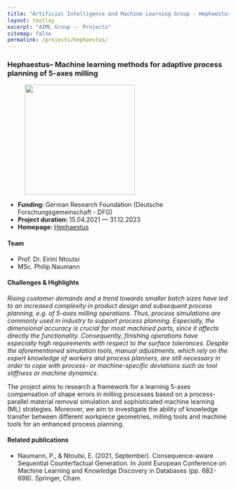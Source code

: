 ```yaml
---
title: "Artificial Intelligence and Machine Learning Group - Hephaestus project"
layout: textlay
excerpt: "AIML Group -- Projects"
sitemap: false
permalink: /projects/hephaestus/
---
```


### Hephaestus– Machine learning methods for adaptive process planning of 5-axes milling
<div>
<figure class="fourth">
  <img src="{{ site.url }}{{ site.baseurl }}/images/logopic/logo-dfg.jpg" style="width: 250px">  
</figure>
</div>

- <b>Funding: </b> German Research Foundation (Deutsche Forschungsgemeinschaft - DFG)
- <b>Project duration: </b> 15.04.2021 — 31.12.2023
- <b>Homepage: </b> <a href="http://www.mi.fu-berlin.de/inf/groups/ag-KIML/index.html/">Hephaestus </a>

#### Team
- Prof. Dr. Eirini Ntoutsi
- MSc. Philip Naumann

#### Challenges & Highlights
<i>Rising customer demands and a trend towards smaller batch sizes have led to an increased complexity in product design and subsequent process planning, e.g. of 5-axes milling operations. Thus, process simulations are commonly used in industry to support process planning. Especially, the dimensional accuracy is crucial for most machined parts, since it affects directly the functionality. Consequently, finishing operations have especially high requirements with respect to the surface tolerances. Despite the aforementioned simulation tools, manual adjustments, which rely on the expert knowledge of workers and process planners, are still necessary in order to cope with process- or machine-specific deviations such as tool stiffness or machine dynamics. </i>

The  project aims to research a framework for a learning 5-axes compensation of shape errors in milling processes based on a process-parallel material removal simulation and sophisticated machine learning (ML) strategies. Moreover, we aim to investigate the ability of knowledge transfer between different workpiece geometries, milling tools and machine tools for an enhanced process planning.

#### Related publications
- Naumann, P., & Ntoutsi, E. (2021, September). Consequence-aware Sequential Counterfactual Generation. In Joint European Conference on Machine Learning and Knowledge Discovery in Databases (pp. 682-698). Springer, Cham.

